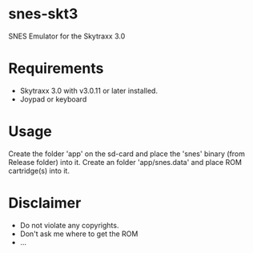 # snes-skt3
SNES Emulator for the Skytraxx 3.0

# Requirements
- Skytraxx 3.0 with v3.0.11 or later installed. 
- Joypad or keyboard

# Usage
Create the folder 'app' on the sd-card and place the 'snes' binary (from Release folder) into it. Create an folder 'app/snes.data' and place ROM cartridge(s) into it.

# Disclaimer
- Do not violate any copyrights.
- Don't ask me where to get the ROM 
- ... 
